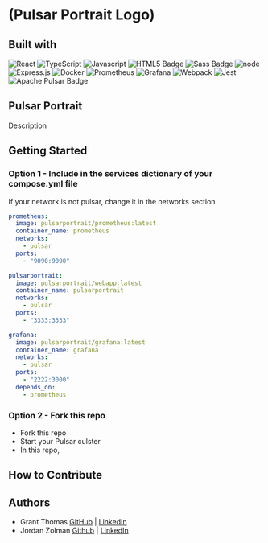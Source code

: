 # (Pulsar Portrait Logo)

## Built with

![React](https://img.shields.io/badge/react-%2320232a.svg?style=for-the-badge&logo=react&logoColor=%2361DAFB)
![TypeScript](https://img.shields.io/badge/typescript-%23007ACC.svg?style=for-the-badge&logo=typescript&logoColor=white)
![Javascript](https://img.shields.io/badge/javascript-yellow?style=for-the-badge&logo=javascript)
![HTML5 Badge](https://img.shields.io/badge/HTML5-E34F26?logo=html5&logoColor=fff&style=for-the-badge)
![Sass Badge](https://img.shields.io/badge/Sass-C69?logo=sass&logoColor=fff&style=for-the-badge)
![node](https://img.shields.io/badge/nodejs-forestgreen?style=for-the-badge&logo=nodedotjs&logoColor=black)
![Express.js](https://img.shields.io/badge/express.js-%23404d59.svg?style=for-the-badge&logo=express&logoColor=%2361DAFB) 
![Docker](https://img.shields.io/badge/docker-%230db7ed.svg?style=for-the-badge&logo=docker&logoColor=white)
![Prometheus](https://img.shields.io/badge/Prometheus-E6522C?style=for-the-badge&logo=Prometheus&logoColor=white) 
![Grafana](https://img.shields.io/badge/grafana-%23F46800.svg?style=for-the-badge&logo=grafana&logoColor=white)
![Webpack](https://img.shields.io/badge/webpack-%238DD6F9.svg?style=for-the-badge&logo=webpack&logoColor=black)
![Jest](https://img.shields.io/badge/-jest-%23C21325?style=for-the-badge&logo=jest&logoColor=white)
![Apache Pulsar Badge](https://img.shields.io/badge/Apache%20Pulsar-188FFF?logo=apachepulsar&logoColor=fff&style=for-the-badge)

## Pulsar Portrait
Description

## Getting Started

### Option 1 - Include in the services dictionary of your compose.yml file

If your network is not pulsar, change it in the networks section. 
```yml
prometheus:
  image: pulsarportrait/prometheus:latest
  container_name: prometheus
  networks:
    - pulsar
  ports:
    - "9090:9090"

pulsarportrait:
  image: pulsarportrait/webapp:latest
  container_name: pulsarportrait
  networks:
    - pulsar
  ports:
    - "3333:3333"

grafana:
  image: pulsarportrait/grafana:latest
  container_name: grafana
  networks:
    - pulsar
  ports: 
    - "2222:3000"
  depends_on:
    - prometheus
```

### Option 2 - Fork this repo
- Fork this repo
- Start your Pulsar culster
- In this repo, 
## How to Contribute

## Authors

- Grant Thomas [GitHub](https://github.com/GrantCT) | [LinkedIn](https://www.linkedin.com/in/grantcthomas/)
- Jordan Zolman [Github](https://github.com/PrincePuggo) | [LinkedIn](https://www.linkedin.com/in/jordanzolman)